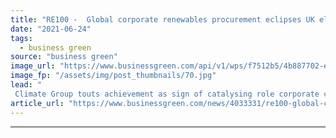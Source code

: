 ```yaml
---
title: "RE100 -  Global corporate renewables procurement eclipses UK electricity use"
date: "2021-06-24"
tags: 
  - business green
source: "business green"
image_url: "https://www.businessgreen.com/api/v1/wps/f7512b5/4b887702-e9e5-4e9a-a557-38ef603cb5a7/6/BT-solar-185x114.jpg"
image_fp: "/assets/img/post_thumbnails/70.jpg"
lead: "
 Climate Group touts achievement as sign of catalysing role corporate clean energy procurement is having on clean energy markets and policy frameworks ..."
article_url: "https://www.businessgreen.com/news/4033331/re100-global-corporate-renewables-procurement-eclipses-uk-electricity"
---
```


---
